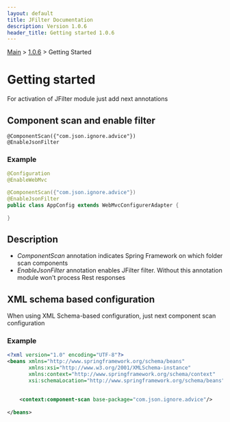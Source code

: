 ```yaml
---
layout: default
title: JFilter Documentation
description: Version 1.0.6
header_title: Getting started 1.0.6
---
```


[Main](../../index.MD) > [1.0.6](../index.MD) > Getting Started

# Getting started
For activation of JFilter module just add next annotations

## Component scan and enable filter
```text
@ComponentScan({"com.json.ignore.advice"})
@EnableJsonFilter
```

### Example 
```java
@Configuration
@EnableWebMvc

@ComponentScan({"com.json.ignore.advice"})
@EnableJsonFilter
public class AppConfig extends WebMvcConfigurerAdapter {
    
}
```

## Description
* *ComponentScan*  annotation indicates Spring Framework on which folder scan components
* *EnableJsonFilter* annotation enables JFilter filter. Without this annotation module won't process Rest responses 

## XML schema based configuration
When using XML Schema-based configuration, just next component scan configuration

### Example
```xml
<?xml version="1.0" encoding="UTF-8"?>
<beans xmlns="http://www.springframework.org/schema/beans"
       xmlns:xsi="http://www.w3.org/2001/XMLSchema-instance"
       xmlns:context="http://www.springframework.org/schema/context"
       xsi:schemaLocation="http://www.springframework.org/schema/beans">
       
       
    <context:component-scan base-package="com.json.ignore.advice"/>
    
</beans>
```
